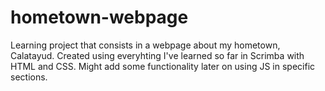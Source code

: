 # hometown-webpage

Learning project that consists in a webpage about my hometown, Calatayud. Created using everyhting I've learned so far in Scrimba with HTML and CSS. Might add some functionality later on using JS in specific sections.
